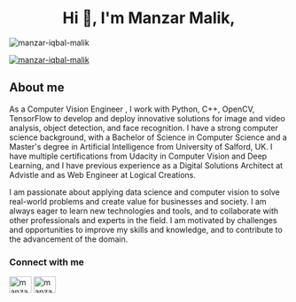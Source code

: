 

<h1 align="center">Hi 👋, I'm Manzar Malik,</h1>

<p align="left"> <img src="https://komarev.com/ghpvc/?username=shukur-alom&label=Profile%20views&color=0e75b6&style=flat" alt="manzar-iqbal-malik" /> </p>

<p align="left"> <a href="https://github.com/ryo-ma/github-profile-trophy"><img src="https://github-profile-trophy.vercel.app/?username=shukur-alom" alt="manzar-iqbal-malik" /></a> </p>

## About me

As a Computer Vision Engineer , I work with Python, C++, OpenCV, TensorFlow to develop and deploy innovative solutions for image and video analysis, object detection, and face recognition. I have a strong computer science background, with a Bachelor of Science in Computer Science and a Master's degree in Artificial Intelligence from University of Salford, UK. I have multiple certifications from Udacity in Computer Vision and Deep Learning, and I have previous experience as a Digital Solutions Architect at Advistle and as Web Engineer at Logical Creations.

I am passionate about applying data science and computer vision to solve real-world problems and create value for businesses and society. I am always eager to learn new technologies and tools, and to collaborate with other professionals and experts in the field. I am motivated by challenges and opportunities to improve my skills and knowledge, and to contribute to the advancement of the domain.
<br />


### Connect with me
<p align="left">
<a href="https://linkedin.com/in/manzarimalik" target="blank"><img align="center" src="https://raw.githubusercontent.com/rahuldkjain/github-profile-readme-generator/master/src/images/icons/Social/linked-in-alt.svg" alt="manzar-malik-linkedin" height="30" width="40" /></a>
<a href="https://kaggle.com/manzariqbalmalik" target="blank"><img align="center" src="https://raw.githubusercontent.com/rahuldkjain/github-profile-readme-generator/master/src/images/icons/Social/kaggle.svg" alt="manzar-malik-kaggle" height="30" width="40" /></a>
</p>

<!--
**ManzarIMalik/manzarimalik** is a ✨ _special_ ✨ repository because its `README.md` (this file) appears on your GitHub profile.

Here are some ideas to get you started:

- 🔭 I’m currently working on ...
- 🌱 I’m currently learning ...
- 👯 I’m looking to collaborate on ...
- 🤔 I’m looking for help with ...
- 💬 Ask me about ...
- 📫 How to reach me: ...
- 😄 Pronouns: ...
- ⚡ Fun fact: ...
-->
